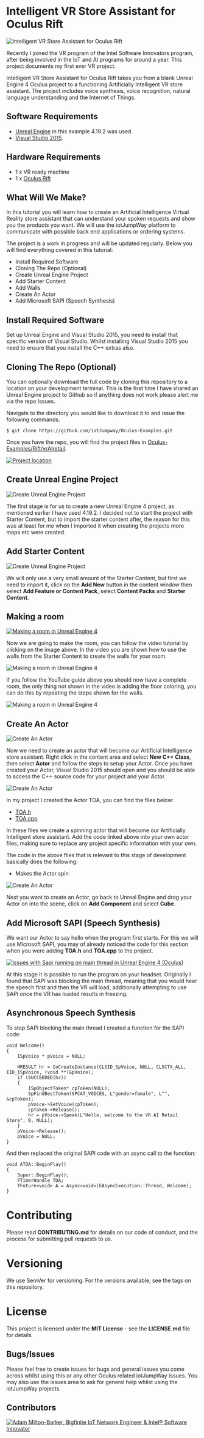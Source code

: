 # Intelligent VR Store Assistant for Oculus Rift

![Intelligent VR Store Assistant for Oculus Rift](images/vrAIretail.png)

Recently I joined the VR program of the Intel Software Innovators program, after being involved in the IoT and AI programs for around a year. This project documents my first ever VR project. 

Intelligent VR Store Assistant for Oculus Rift takes you from a blank Unreal Engine 4 Oculus project to a functioning Artificially Intelligent VR store assistant. The project includes voice synthesis, voice recognition, natural language understanding and the Internet of Things.

## Software Requirements

- [Unreal Engine](https://www.unrealengine.com/en-US/what-is-unreal-engine-4 "Unreal Engine") in this example 4.19.2 was used.
- [Visual Studio 2015](https://visualstudio.microsoft.com/vs/older-downloads "Visual Studio 2015").

## Hardware Requirements

- 1 x VR ready machine
- 1 x [Oculus Rift](https://www.oculus.com/rift/ "Oculus Rift")

## What Will We Make?

In this tutorial you will learn how to create an Artificial Intelligence Virtual Reality store assistant that can understand your spoken requests and show you the products you want. We will use the iotJumpWay platform to communicate with possible back end applications or ordering systems. 

The project is a work in progress and will be updated regularly. Below you will find everything covered in this tutorial:

- Install Required Software
- Cloning The Repo (Optional)
- Create Unreal Engine Project
- Add Starter Content
- Add Walls
- Create An Actor
- Add Microsoft SAPI (Speech Synthesis)

## Install Required Software

Set up Unreal Engine and Visual Studio 2015, you need to install that specific version of Visual Studio. Whilst installing Visual Studio 2015 you need to ensure that you install the C++ extras also.

## Cloning The Repo (Optional)

You can optionally download the full code by cloning this repository to a location on your development terminal. This is the first time I have shared an Unreal Engine project to Github so if anything does not work please alert me via the repo Issues.

Navigate to the directory you would like to download it to and issue the following commands.

    $ git clone https://github.com/iotJumpway/Oculus-Examples.git

Once you have the repo, you will find the project files in [Oculus-Examples/Rift/vrAIretail](https://github.com/iotJumpway/Oculus-Examples/tree/master/Rift/vrAIretail "Oculus-Examples/Rift/vrAIretail").

[![Project location](images/project-location.jpg)](https://github.com/iotJumpway/Oculus-Examples/tree/master/Rift/vrAIretail)

## Create Unreal Engine Project

![Create Unreal Engine Project](images/new-project.png)

The first stage is for us to create a new Unreal Engine 4 project, as mentioned earlier I have used 4.19.2. I decided not to start the project with Starter Content, but to import the starter content after, the reason for this was at least for me when I imported it when creating the projects more maps etc were created. 

## Add Starter Content

![Create Unreal Engine Project](images/add-content.png)

We will only use a very small amount of the Starter Content, but first we need to import it, click on the **Add New** button in the content window then select **Add Feature or Content Pack**, select **Content Packs** and **Starter Content**.

## Making a room

[![Making a room in Unreal Engine 4](images/walls-video.png)](https://www.youtube.com/watch?v=JRB2fWXm-Fo)

Now we are going to make the room, you can follow the video tutorial by clicking on the image above. In the video you are shown how to use the walls from the Starter Content to create the walls for your room.

![Making a room in Unreal Engine 4](images/walls.png)

If you follow the YouTube guide above you should now have a complete room, the only thing not shown in the video is adding the floor coloring, you can do this by repeating the steps shown for the walls.

![Making a room in Unreal Engine 4](images/walls-complete.png)

## Create An Actor

![Create An Actor](images/add-cpp-class.png)

Now we need to create an actor that will become our Artificial Intelligence store assistant. Right click in the content area and select **New C++ Class**, then select **Actor** and follow the steps to setup your Actor. Once you have created your Actor, Visual Studio 2015 should open and you should be able to access the C++ source code for your project and your Actor.

![Create An Actor](images/visual-studio-actor.png)

In my project I created the Actor TOA, you can find the files below:

- [TOA.h](https://github.com/iotJumpway/Oculus-Examples/blob/master/Rift/vrAIretail/Source/vrAIretail/TOA.h "TOA.h")
- [TOA.cpp](https://github.com/iotJumpway/Oculus-Examples/blob/master/Rift/vrAIretail/Source/vrAIretail/TOA.cpp "TOA.cpp")

In these files we create a spinning actor that will become our Artificially Intelligent store assistant. Add the code linked above into your own actor files, making sure to replace any project specific information with your own.

The code in the above files that is relevant to this stage of development basically does the following:

- Makes the Actor spin

![Create An Actor](images/attach-mesh-actor.png)

Next you want to create an Actor, go back to Unreal Engine and drag your Actor on into the scene, click on **Add Component** and select **Cube**.

## Add Microsoft SAPI (Speech Synthesis)

We want our Actor to say hello when the program first starts. For this we will use Microsoft SAPI, you may of already noticed the code for this section when you were adding **TOA.h** and **TOA.cpp** to the project.

[![Issues with Sapi running on main thread in Unreal Engine 4 (Oculus)](images/speech-synthesis-video.png)](https://www.youtube.com/watch?v=tiImtJB7Py4)

At this stage it is possible to run the program on your headset. Originally I found that SAPI was blocking the main thread, meaning that you would hear the speech first and then the VR will load, additionally attempting to use SAPI once the VR has loaded results in freezing.

## Asynchronous Speech Synthesis 

To stop SAPI blocking the main thread I created a function for the SAPI code:

```
void Welcome()
{
	ISpVoice * pVoice = NULL;

	HRESULT hr = CoCreateInstance(CLSID_SpVoice, NULL, CLSCTX_ALL, IID_ISpVoice, (void **)&pVoice);
	if (SUCCEEDED(hr))
	{
		ISpObjectToken* cpToken(NULL);
		SpFindBestToken(SPCAT_VOICES, L"gender=female", L"", &cpToken);
		pVoice->SetVoice(cpToken);
		cpToken->Release();
		hr = pVoice->Speak(L"Hello, welcome to the VR AI Retail Store", 0, NULL);
	}
	pVoice->Release();
	pVoice = NULL;
}
```

And then replaced the original SAPI code with an async call to the function:

```
void ATOA::BeginPlay()
{
	Super::BeginPlay();
	FTimerHandle TOA;
	TFuture<void> A = Async<void>(EAsyncExecution::Thread, Welcome);
}
```

# Contributing
Please read **CONTRIBUTING.md** for details on our code of conduct, and the process for submitting pull requests to us.

# Versioning
We use SemVer for versioning. For the versions available, see the tags on this repository.

# License
This project is licensed under the **MIT License** - see the **LICENSE.md** file for details

## Bugs/Issues

Please feel free to create issues for bugs and general issues you come across whilst using this or any other Oculus related iotJumpWay issues. You may also use the issues area to ask for general help whilst using the iotJumpWay projects.

## Contributors

[![Adam Milton-Barker, Bigfinite IoT Network Engineer & Intel® Software Innovator](../../images/AdamMilton-Barker.jpg)](https://www.adammiltonbarker.com)